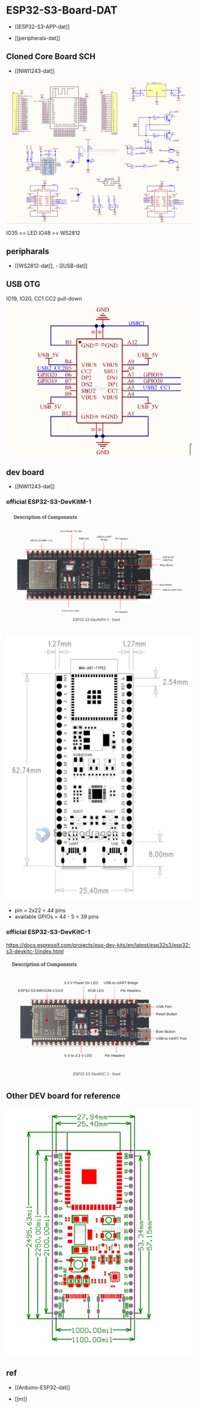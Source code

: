 
# ESP32-S3-Board-DAT

- [[ESP32-S3-APP-dat]]

- [[peripherals-dat]]



## Cloned Core Board SCH 

- [[NWI1243-dat]]

![](2025-01-06-15-26-25.png)

IO35 == LED
IO48 == WS2812 

## peripharals 

- [[WS2812-dat]], - [[USB-dat]]


## USB OTG 

IO19, IO20, CC1 CC2 pull-down 

![](2025-07-10-17-28-15.png)



## dev board 

- [[NWI1243-dat]]

###  official ESP32-S3-DevKitM-1

![](2025-01-06-16-06-22.png)


![](2023-12-01-15-32-07.png)

- pin = 2x22 = 44 pins 
- available GPIOs = 44 - 5 = 39 pins 

###  official ESP32-S3-DevKitC-1

https://docs.espressif.com/projects/esp-dev-kits/en/latest/esp32s3/esp32-s3-devkitc-1/index.html


![](2025-01-06-16-07-21.png)


## Other DEV board for reference 

![](2025-01-06-16-11-53.png)



## ref 

- [[Arduino-ESP32-dat]]

- [[m]]